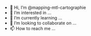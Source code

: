- 👋 Hi, I’m @mapping-mtl-cartographie
- 👀 I’m interested in ...
- 🌱 I’m currently learning ...
- 💞️ I’m looking to collaborate on ...
- 📫 How to reach me ...

<!---
mapping-mtl-cartographie/mapping-mtl-cartographie is a ✨ special ✨ repository because its `README.md` (this file) appears on your GitHub profile.
You can click the Preview link to take a look at your changes.
--->
